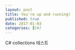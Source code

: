 ```yaml
---
layout: post
title: You're up and running!
published: true
date: 2017-01-03
categories: [C#]
---
```


C\# collections
테스트
